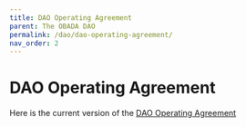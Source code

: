 ```yaml
---
title: DAO Operating Agreement
parent: The OBADA DAO
permalink: /dao/dao-operating-agreement/
nav_order: 2
---
```


# DAO Operating Agreement

Here is the current version of the [DAO Operating Agreement](https://www.dropbox.com/s/17hgdbl4e5mkuvw/OBADA%20DAO%2C%20LLC%20Operating%20Agreement%20%281.3.2022%29%20-%20Final.pdf?dl=0)


